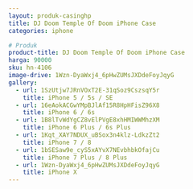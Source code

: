 ```yaml
---
layout: produk-casinghp
title: DJ Doom Temple Of Doom iPhone Case
categories: iphone

# Produk
product-title: DJ Doom Temple Of Doom iPhone Case
harga: 90000
sku: hn-4106
image-drive: 1Wzn-DyaWxj4_6pHwZUMsJXDdeFoyJqyG
gallery:
  - url: 1SzUtjw7JRnVOxT2E-31qSoz9CszsqY5r
    title: iPhone 5 / 5s / SE
  - url: 16eAokACGwYMpBJlAf15R8HpHFisZ96X8
    title: iPhone 6 / 6s
  - url: 1B8lTvWdYgCZ8vElPVgE8xhHMIWWMhzXM
    title: iPhone 6 Plus / 6s Plus
  - url: 1Kqt_XAY7NDUX_uBSox3n4klz-LdkzZt2
    title: iPhone 7 / 8
  - url: 1bSESaw9e_cyS5xAYvX7NEvbhbkOfajCu
    title: iPhone 7 Plus / 8 Plus
  - url: 1Wzn-DyaWxj4_6pHwZUMsJXDdeFoyJqyG
    title: iPhone X
---
```

